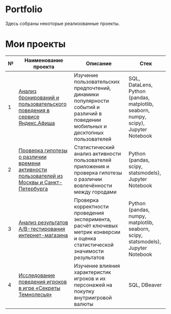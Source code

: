 # Portfolio

Здесь собраны некоторые реализованные проекты.

# Мои проекты

| №  | Наименование проекта | Описание | Стек |
|----|-----------------------|----------|------|
| 1  | [Анализ бронирований и пользовательского поведения в сервисе Яндекс.Афиша ](https://github.com/sharly-shark/Portfolio/tree/main/Ticket_booking_service) | Изучение пользовательских предпочтений, динамики популярности событий и различий в поведении мобильных и десктопных пользователей | SQL, DataLens, Python (pandas, matplotlib, seaborn, numpy, scipy), Jupyter Notebook |
| 2  | [Проверка гипотезы о различии времени активности пользователей из Москвы и Санкт-Петербурга ](https://github.com/sharly-shark/Portfolio/tree/main/Moscow_vs_Spb_activity) | Статистический анализ активности пользователей приложения и проверка гипотезы о различии вовлечённости между городами | Python (pandas, scipy, statsmodels), Jupyter Notebook |
| 3  | [Анализ результатов A/B-тестирования интернет-магазина](https://github.com/sharly-shark/Portfolio/tree/main/Ecommerce_ab_test) | Проверка корректности проведения эксперимента, расчёт ключевых метрик конверсии и оценка статистической значимости результатов | Python (pandas, numpy, matplotlib, seaborn, scipy, statsmodels), Jupyter Notebook |
| 4  | [Исследование поведения игроков в игре «Секреты Темнолесья»](https://github.com/sharly-shark/Portfolio/tree/main/Game_purchases_sql) | Изучение влияния характеристик игроков и их персонажей на покупку внутриигровой валюты | SQL, DBeaver |
